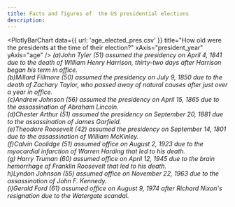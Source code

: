 ```yaml
---
title: Facts and figures of  the US presidential elections
description: 
---
```


<PlotlyBarChart
  data={{
    url: 'age_elected_pres.csv'
  }}
  title="How old were the presidents at the time of their election?"
  xAxis="president_year"
  yAxis="age"
/>
*(a)John Tyler (51) assumed the presidency on April 4, 1841 due to the death of WIlliam Henry Harrison, thirty-two days after Harrison began his term in office.<br />(b)Millard Fillmore (50) assumed the presidency on July 9, 1850 due to the death of Zachary Taylor, who passed away of natural causes after just over a year in office.<br />(c)Andrew Johnson (56) assumed the presidency on April 15, 1865 due to the assassination of Abraham Lincoln.<br />(d)Chester Arthur (51) assumed the presidency on September 20, 1881 due to the assassination of James Garfield.<br />(e)Theodore Roosevelt (42) assumed the presidency on September 14, 1801 due to the assassination of William McKinley.<br />(f)Calvin Coolidge (51) assumed office on August 2, 1923 due to the myocardial infarction of Warren Harding that led to his death.<br />(g) Harry Truman (60) assumed office on April 12, 1945 due to the brain hemorrhage of Franklin Roosevelt that led to his death.<br />h)Lyndon Johnson (55) assumed office on November 22, 1963 due to the assassination of John F. Kennedy.<br />(i)Gerald Ford (61) assumed office on August 9, 1974 after Richard Nixon's resignation due to the Watergate scandal.*
